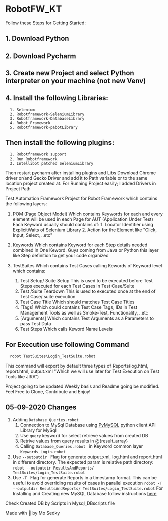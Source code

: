 # RobotFW_KT

Follow these Steps for Getting Started: 
## 1. Download Python 
## 2. Download Pycharm 
## 3. Create new Project and select Python interpreter on your machine (not new Venv)
## 4. Install the following Libraries:
      1. Selenium
      2. Robotframework-SeleniumLibrary
      3. Robotframework-DatabaseLibrary
      4. Robot Framework
      5. Robotframework-pabotLibrary
## Then install the following plugins:
      1. Robotframework support
      2. Run Robotframework
      3. Intellibot patched SeleniumLibrary
Then restart pycharm after installing plugins and Libs
Download Chrome driver or/and Gecko Driver and add it to Path variable or to the same location project created at. For Running Project easily; I added Drivers in Project Path

Test Automation Framework Project for Robot Framework which contains the following layers:
1. POM (Page Object Model)
    Which contains Keywords for each and every element will be used in each Page for AUT (Application Under Test)
    Each Keyword usually should contains of:
        1. Locator Identifier using ExplicitWaits of Selenium Library
        2. Action for the Element like "Click, Input, Select, ..etc"
2. Keywords
    Which contains Keyword for each Step details needed combined in One Keword. Guys coming from Java or Python this layer like Step definition to get your code organized
    
3. TestSuites
    Which contains Test Cases calling Kewords of Keyword level which contains:
      1. Test Setup/ Suite Setup
        This is used to be executed before Test Steps executed for each Test Cases in Test Case/Suite
      2. Test /Suite Teardown
        This is used to executed once at the end of Test Case/ suite execution
      3. Test Case Title
        Which should matches Test Case Titles
      4. [Tags]
        Which could contains Test Case Tags, IDs in Test Management Tools as well as Smoke-Test, Functionality, ..etc
      5. [Arguments]
        Which contains Test Arguments as a Parameters to pass Test Data 
      6. Test Steps
        Which calls Keword Name Levels

## For Execution use following Command
      robot TestSuites\Login_TestSuite.robot
This command will export by default three types of Reports(log.html, report.html, output.xml "Which we will use later for Test Execution on Test Tools like JIRA")

Project going to be updated Weekly basis and Readme going be modified. Feel Free to Clone, Contribute and Enjoy!

## 05-09-2020 Changes
1.   Adding ```Database_Queries.robot ```
      1. Connection to MySql Database using [PyMySQL](https://pypi.org/project/PyMySQL/) python client API Library for MySql
      2. Use ```query``` keyword for select retrieve values from created DB
      3. Retrive values from query results in @{result_array}
      4. Calling ```Database_Queries.robot ``` in Keyword common layer ```Keywords_Login.robot ```
2.   Use ```--outputdir ``` Flag for generate output.xml, log.html and report.html in different directory. The expected param is relative path directory:
```robot --outputdir ResultsAndReports/ TestSuites/Login_TestSuite.robot``` 
3.   Use ```-T ``` Flag for generate Reports in a timestamp format. This can be useful to avoid overriding results of cases in parallel execution
```robot -T --outputdir ResultsAndReports/ TestSuites/Login_TestSuite.robot```
For Installing and Creating new MySQL Database follow instructions [here](https://support.rackspace.com/how-to/install-mysql-server-on-the-ubuntu-operating-system/)

Check Created DB by Scripts in Mysql_DBscripts file


Made with :green_heart: by Mo Sedky
